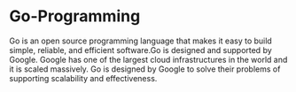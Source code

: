 # Go-Programming
Go is an open source programming language that makes it easy to build simple, reliable, and efficient software.Go is designed and supported by Google. Google has one of the largest cloud infrastructures in the world and it is scaled massively. Go is designed by Google to solve their problems of supporting scalability and effectiveness.
